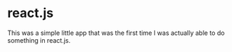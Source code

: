 # react.js
This was a simple little app that was the first time I was actually able to do something in react.js.

